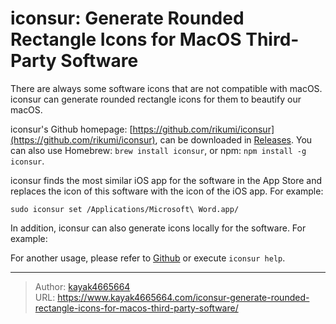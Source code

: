 # iconsur: Generate Rounded Rectangle Icons for MacOS Third-Party Software

There are always some software icons that are not compatible with macOS. iconsur can generate rounded rectangle icons for them to beautify our macOS.
<!--more-->

iconsur's Github homepage: [https://github.com/rikumi/iconsur](https://github.com/rikumi/iconsur), can be downloaded in [Releases](https://github.com/rikumi/iconsur/releases). You can also use Homebrew: `brew install iconsur`, or npm: `npm install -g iconsur`.

iconsur finds the most similar iOS app for the software in the App Store and replaces the icon of this software with the icon of the iOS app. For example:

```
sudo iconsur set /Applications/Microsoft\ Word.app/
```

In addition, iconsur can also generate icons locally for the software. For example:

For another usage, please refer to [Github](https://github.com/rikumi/iconsur) or execute `iconsur help`.

---

> Author: [kayak4665664](https://github.com/kayak4665664)  
> URL: https://www.kayak4665664.com/iconsur-generate-rounded-rectangle-icons-for-macos-third-party-software/  

